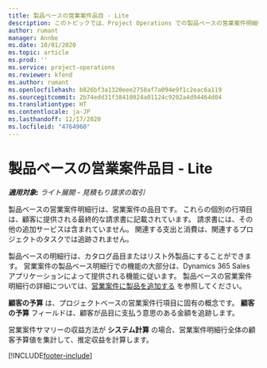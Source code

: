 ```yaml
---
title: 製品ベースの営業案件品目 - Lite
description: このトピックでは、Project Operations での製品ベースの営業案件明細行の品目について説明します。
author: rumant
manager: Annbe
ms.date: 10/01/2020
ms.topic: article
ms.prod: ''
ms.service: project-operations
ms.reviewer: kfend
ms.author: rumant
ms.openlocfilehash: b826bf3a1320eee2758af7a094e9f1c2eac6a119
ms.sourcegitcommit: 2b74edd31f38410024a01124c9202a4d94464d04
ms.translationtype: HT
ms.contentlocale: ja-JP
ms.lasthandoff: 12/17/2020
ms.locfileid: "4764960"
---
```

# <a name="product-based-opportunity-lines---lite"></a>製品ベースの営業案件品目 - Lite

_**適用対象:** ライト展開 - 見積もり請求の取引_

製品ベースの営業案件明細行は、営業案件の品目です。 これらの個別の行項目は、顧客に提供される最終的な請求書に記載されています。 請求書には、その他の追加サービスは含まれていません。 関連する支出と消費は、関連するプロジェクトのタスクでは追跡されません。

製品ベースの明細行は、カタログ品目またはリスト外製品にすることができます。 営業案件の製品ベース明細行での機能の大部分は、Dynamics 365 Sales アプリケーションによって提供される機能に従います。 製品ベースの営業案件明細行の詳細については、[営業案件に製品を追加する](https://docs.microsoft.com/dynamics365/sales-enterprise/add-products-opportunity) を参照してください。

**顧客の予算** は、プロジェクトベースの営業案件行項目に固有の概念です。 **顧客の予算** フィールドは、顧客が品目に支払う意思のある金額を追跡します。

営業案件サマリーの収益方法が **システム計算** の場合、営業案件明細行全体の顧客予算値を集計して、推定収益を計算します。 



[!INCLUDE[footer-include](../../includes/footer-banner.md)]